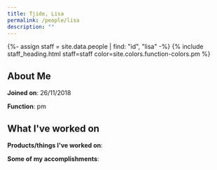 ```yaml
---
title: Tjide, Lisa
permalink: /people/lisa
description: ""
---
```


{%- assign staff = site.data.people | find: "id", "lisa" -%}
{% include staff_heading.html staff=staff color=site.colors.function-colors.pm %}

## About Me

**Joined on**: 26/11/2018

**Function**: pm

## What I've worked on

**Products/things I've worked on**:


**Some of my accomplishments**:

